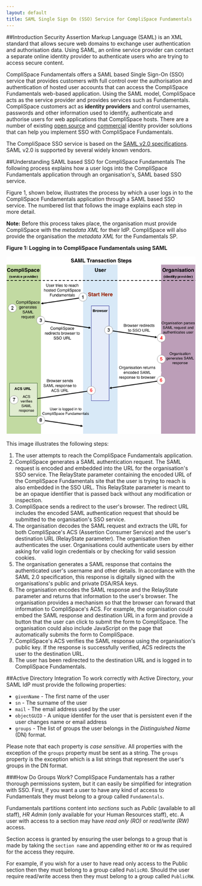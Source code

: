 ```yaml
---
layout: default
title: SAML Single Sign On (SSO) Service for CompliSpace Fundamentals
---
```


##Introduction
Security Assertion Markup Language (SAML) is an XML standard that allows secure web domains to exchange user
authentication and authorisation data. Using SAML, an online service provider can contact a separate online identity
provider to authenticate users who are trying to access secure content.

CompliSpace Fundamentals offers a SAML based Single Sign-On (SSO) service that provides customers with full control over
the authorisation and authentication of hosted user accounts that can access the CompliSpace Fundamentals web-based
application. Using the SAML model, CompliSpace acts as the service provider and provides services such as Fundamentals.
CompliSpace customers act as **identity providers** and control usernames, passwords and other information used to identify,
authenticate and authorise users for web applications that CompliSpace hosts. There are a number of existing [open source](https://developers.google.com/google-apps/help/open-source#sso)
and [commercial](http://www.google.com/enterprise/marketplace/search?categoryId=2&orderBy=rating) identity provider
solutions that can help you implement SSO with CompliSpace Fundamentals.

The CompliSpace SSO service is based on the [SAML v2.0 specifications](http://www.oasis-open.org/committees/tc_home.php?wg_abbrev=security#samlv20). SAML v2.0 is supported by several widely known
vendors.

##Understanding SAML based SSO for CompliSpace Fundamentals
The following process explains how a user logs into the CompliSpace Fundamentals application through an organisation's,
SAML based SSO service.

Figure 1, shown below, illustrates the process by which a user logs in to the CompliSpace Fundamentals application
through a SAML based SSO service. The numbered list that follows the image explains each step in more detail.

<div class="alert">
<b>Note:</b> Before this process takes place, the organisation must provide CompliSpace with the <i>metadata XML</i> for their IdP. CompliSpace will also provide the organisation the <i>metadata XML</i> for the Fundamentals SP.
</div>

**Figure 1: Logging in to CompliSpace Fundamentals using SAML**

![SAML Transaction Steps](/images/saml-transaction-steps.png)

This image illustrates the following steps:

1. The user attempts to reach the CompliSpace Fundamentals application.
2. CompliSpace generates a SAML authentication request. The SAML request is encoded and embedded into the URL for the
organisation's SSO service. The RelayState parameter containing the encoded URL of the CompliSpace Fundamentals site
that the user is trying to reach is also embedded in the SSO URL. This RelayState parameter is meant to be an opaque
identifier that is passed back without any modification or inspection.
3. CompliSpace sends a redirect to the user's browser. The redirect URL includes the encoded SAML authentication request
that should be submitted to the organisation's SSO service.
4. The organisation decodes the SAML request and extracts the URL for both CompliSpace's ACS (Assertion Consumer Service)
and the user's destination URL (RelayState parameter). The organisation then authenticates the user. Organisations could
authenticate users by either asking for valid login credentials or by checking for valid session cookies.
5. The organisation generates a SAML response that contains the authenticated user's username and other details.
In accordance with the SAML 2.0 specification, this response is digitally signed with the organisations's public and
private DSA/RSA keys.
6. The organisation encodes the SAML response and the RelayState parameter and returns that information to the user's
browser. The organisation provides a mechanism so that the browser can forward that information to CompliSpace's ACS. For
example, the organisation could embed the SAML response and destination URL in a form and provide a button that the user
can click to submit the form to CompliSpace. The organisation could also include JavaScript on the page that automatically
submits the form to CompliSpace.
7. CompliSpace's ACS verifies the SAML response using the organisation's public key. If the response is successfully
verified, ACS redirects the user to the destination URL.
8. The user has been redirected to the destination URL and is logged in to CompliSpace Fundamentals.

##Active Directory Integration
To work correctly with Active Directory, your SAML IdP must provide the following properties:

* `givenName` - The first name of the user
* `sn` - The surname of the user
* `mail` - The email address used by the user
* `objectGUID` - A unique identifer for the user that is persistent even if the user changes name or email address
* `groups` - The list of groups the user belongs in the *Distinguished Name* (DN) format.

Please note that each property is *case sensitive*. All properties with the exception of the `groups` property must be sent as a string. The `groups` property is the exception which is a list strings that represent the user's groups in the DN format.


###How Do Groups Work?
CompliSpace Fundamentals has a rather thorough permissions system, but it can easily be simplified for integration with
SSO. First, if you want a user to have any kind of access to Fundamentals they must belong to a group called `Fundamentals`.

Fundamentals partitions content into *sections* such as *Public* (available to all staff), *HR Admin* (only available for
your Human Resources staff), etc. A user with access to a section may have *read only (RO)* or *read/write (RW)* access.

Section access is granted by ensuring the user belongs to a group that is made by taking the `section name` and appending
either `RO` or `RW` as required for the access they require.

For example, if you wish for a user to have read only access to the Public section then they must belong to a group
called `PublicRO`. Should the user require read/write access then they must belong to a group called `PublicRW`.

